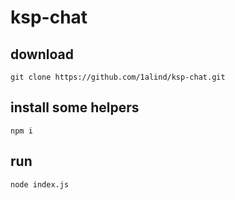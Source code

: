# ksp-chat
## download
 `git clone https://github.com/1alind/ksp-chat.git`


 ## install some helpers
  `npm i`


  ## run
  `node index.js`
